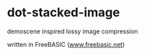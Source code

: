 # dot-stacked-image
demoscene inspired lossy image compression

written in FreeBASIC (www.freebasic.net)
